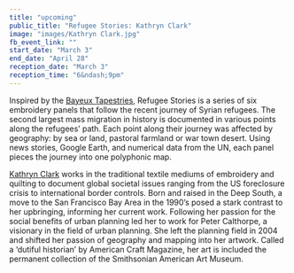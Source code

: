 ```yaml
---
title: "upcoming"
public_title: "Refugee Stories: Kathryn Clark"
image: "images/Kathryn Clark.jpg"
fb_event_link: ""
start_date: "March 3"
end_date: "April 28"
reception_date: "March 3"
reception_time: "6&ndash;9pm"
---
```


Inspired by the [Bayeux Tapestries](https://en.wikipedia.org/wiki/Bayeux_Tapestry), Refugee Stories is a series of six embroidery panels that follow the recent journey of Syrian refugees. The second largest mass migration in history is documented in various points along the refugees’ path. Each point along their journey was affected by geography: by sea or land, pastoral farmland or war town desert. Using news stories, Google Earth, and numerical data from the UN, each panel pieces the journey into one polyphonic map.

[Kathryn Clark](http://www.kathrynclark.com/) works in the traditional textile mediums of embroidery and quilting to document global societal issues ranging from the US foreclosure crisis to international border controls. Born and raised in the Deep South, a move to the San Francisco Bay Area in the 1990’s posed a stark contrast to her upbringing, informing her current work. Following her passion for the social benefits of urban planning led her to work for Peter Calthorpe, a visionary in the field of urban planning. She left the planning field in 2004 and shifted her passion of geography and mapping into her artwork. Called a ‘dutiful historian’ by American Craft Magazine, her art is included the permanent collection of the Smithsonian American Art Museum.

